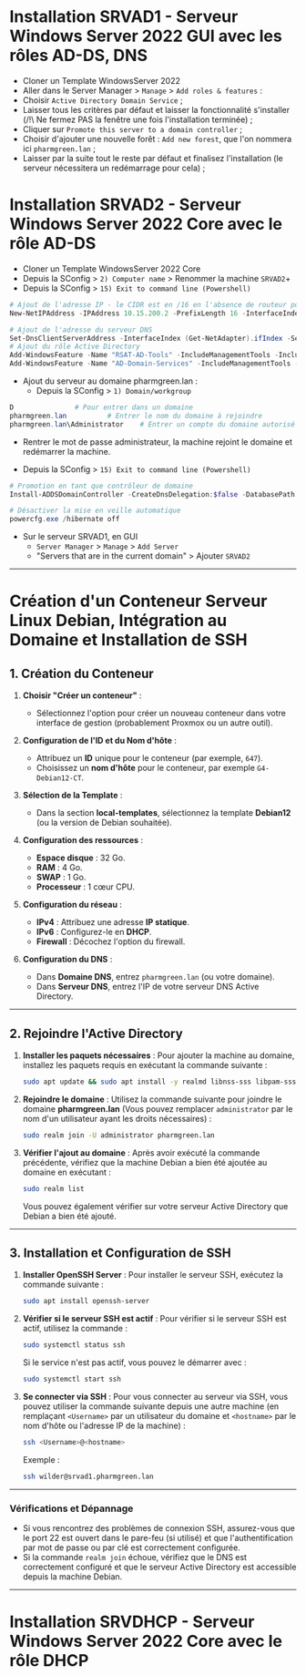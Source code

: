 # Installation SRVAD1 - Serveur Windows Server 2022 GUI avec les rôles AD-DS, DNS
- Cloner un Template WindowsServer 2022
- Aller dans le Server Manager > `Manage` > `Add roles & features` :
- Choisir `Active Directory Domain Service` ;
- Laisser tous les critères par défaut et laisser la fonctionnalité s'installer (/!\ Ne fermez PAS la fenêtre une fois l'installation terminée) ;
- Cliquer sur `Promote this server to a domain controller` ;
- Choisir d'ajouter une nouvelle forêt : `Add new forest`, que l'on nommera ici `pharmgreen.lan` ;
- Laisser par la suite tout le reste par défaut et finalisez l'installation (le serveur nécessitera un redémarrage pour cela) ;

# Installation SRVAD2 - Serveur Windows Server 2022 Core avec le rôle AD-DS
- Cloner un Template WindowsServer 2022 Core
- Depuis la SConfig > `2) Computer name` > Renommer la machine `SRVAD2`+
- Depuis la SConfig > `15) Exit to command line (Powershell)`
``` Powershell
# Ajout de l'adresse IP - le CIDR est en /16 en l'absence de routeur pour atteindre la passerelle par défaut
New-NetIPAddress -IPAddress 10.15.200.2 -PrefixLength 16 -InterfaceIndex (Get-NetAdapter).ifIndex -DefaultGateway 10.15.255.254

# Ajout de l'adresse du serveur DNS
Set-DnsClientServerAddress -InterfaceIndex (Get-NetAdapter).ifIndex -ServerAddresses ("10.15.200.1")
# Ajout du rôle Active Directory
Add-WindowsFeature -Name "RSAT-AD-Tools" -IncludeManagementTools -IncludeAllSubFeature
Add-WindowsFeature -Name "AD-Domain-Services" -IncludeManagementTools -IncludeAllSubFeature

```
- Ajout du serveur au domaine pharmgreen.lan :
	-  Depuis la SConfig > `1) Domain/workgroup`
``` Powershell
D				# Pour entrer dans un domaine
pharmgreen.lan			# Entrer le nom du domaine à rejoindre
pharmgreen.lan\Administrator	# Entrer un compte du domaine autorisé à nous y ajouter
```
- Rentrer le mot de passe administrateur, la machine rejoint le domaine et redémarrer la machine.

- Depuis la SConfig > `15) Exit to command line (Powershell)`
``` Powershell
# Promotion en tant que contrôleur de domaine
Install-ADDSDomainController -CreateDnsDelegation:$false -DatabasePath 'C:\Windows\NTDS' -DomainName 'pharmgreen.lan' -SysvolPath 'C:\Windows\SYSVOL' -Credential (Get-Credential "pharmgreen.lan\administrator")

# Désactiver la mise en veille automatique
powercfg.exe /hibernate off
```

- Sur le serveur SRVAD1, en GUI
  - `Server Manager` > `Manage` > `Add Server`
  - "Servers that are in the current domain" > Ajouter `SRVAD2`

---

# Création d'un Conteneur Serveur Linux Debian, Intégration au Domaine et Installation de SSH

## 1. Création du Conteneur

1. **Choisir "Créer un conteneur"** :
   - Sélectionnez l'option pour créer un nouveau conteneur dans votre interface de gestion (probablement Proxmox ou un autre outil).

2. **Configuration de l'ID et du Nom d'hôte** :
   - Attribuez un **ID** unique pour le conteneur (par exemple, `647`).
   - Choisissez un **nom d'hôte** pour le conteneur, par exemple `G4-Debian12-CT`.

3. **Sélection de la Template** :
   - Dans la section **local-templates**, sélectionnez la template **Debian12** (ou la version de Debian souhaitée).

4. **Configuration des ressources** :
   - **Espace disque** : 32 Go.
   - **RAM** : 4 Go.
   - **SWAP** : 1 Go.
   - **Processeur** : 1 cœur CPU.

5. **Configuration du réseau** :
   - **IPv4** : Attribuez une adresse **IP statique**.
   - **IPv6** : Configurez-le en **DHCP**.
   - **Firewall** : Décochez l'option du firewall.

6. **Configuration du DNS** :
   - Dans **Domaine DNS**, entrez `pharmgreen.lan` (ou votre domaine).
   - Dans **Serveur DNS**, entrez l'IP de votre serveur DNS Active Directory.

---

## 2. Rejoindre l'Active Directory

1. **Installer les paquets nécessaires** :
   Pour ajouter la machine au domaine, installez les paquets requis en exécutant la commande suivante :
   ```bash
   sudo apt update && sudo apt install -y realmd libnss-sss libpam-sss sssd sssd-tools adcli samba-common-bin oddjob oddjob-mkhomedir packagekit
   ```

2. **Rejoindre le domaine** :
   Utilisez la commande suivante pour joindre le domaine **pharmgreen.lan** (Vous pouvez remplacer `administrator` par le nom d'un utilisateur ayant les droits nécessaires) :
   ```bash
   sudo realm join -U administrator pharmgreen.lan
   ```

3. **Vérifier l'ajout au domaine** :
   Après avoir exécuté la commande précédente, vérifiez que la machine Debian a bien été ajoutée au domaine en exécutant :
   ```bash
   sudo realm list
   ```
   Vous pouvez également vérifier sur votre serveur Active Directory que Debian a bien été ajouté.

---

## 3. Installation et Configuration de SSH

1. **Installer OpenSSH Server** :
   Pour installer le serveur SSH, exécutez la commande suivante :
   ```bash
   sudo apt install openssh-server
   ```

2. **Vérifier si le serveur SSH est actif** :
   Pour vérifier si le serveur SSH est actif, utilisez la commande :
   ```bash
   sudo systemctl status ssh
   ```
   Si le service n'est pas actif, vous pouvez le démarrer avec :
   ```bash
   sudo systemctl start ssh
   ```

3. **Se connecter via SSH** :
   Pour vous connecter au serveur via SSH, vous pouvez utiliser la commande suivante depuis une autre machine (en remplaçant `<Username>` par un utilisateur du domaine et `<hostname>` par le nom d'hôte ou l'adresse IP de la machine) :
   ```bash
   ssh <Username>@<hostname>
   ```
   Exemple :
   ```bash
   ssh wilder@srvad1.pharmgreen.lan
   ```

---

### Vérifications et Dépannage

- Si vous rencontrez des problèmes de connexion SSH, assurez-vous que le port 22 est ouvert dans le pare-feu (si utilisé) et que l'authentification par mot de passe ou par clé est correctement configurée.
- Si la commande `realm join` échoue, vérifiez que le DNS est correctement configuré et que le serveur Active Directory est accessible depuis la machine Debian.

---

# Installation SRVDHCP - Serveur Windows Server 2022 Core avec le rôle DHCP
